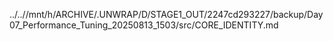 ../..//mnt/h/ARCHIVE/.UNWRAP/D/STAGE1_OUT/2247cd293227/backup/Day07_Performance_Tuning_20250813_1503/src/CORE_IDENTITY.md
